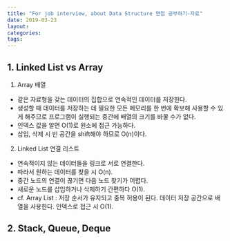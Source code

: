 ```yaml
---
title: "For job interview, about Data Structure 면접 공부하기-자료"
date: 2019-03-23
layout:
categories:
tags:
---
```



## 1. Linked List vs Array 
1) Array 배열
  - 같은 자료형을 갖는 데이터의 집합으로 연속적인 데이터를 저장한다.
  - 생성할 때 데이터를 저장하는 데 필요한 모든 메모리를 한 번에 확보해 사용할 수 있게 해주므로 프로그램이 실행되는 중간에 배열의 크기를 바꿀 수가 없다.
  - 인덱스 값을 알면 O(1)로 원소에 접근 가능하다.
  - 삽입, 삭제 시 빈 공간을 shift해야 하므로 O(n)이다.
  
2) Linked List 연결 리스트
  - 연속적이지 않는 데이터들을 링크로 서로 연결한다. 
  - 따라서 원하는 데이터를 찾을 시 O(n).
  - 중간 노드의 연결이 끊기면 다음 노드 찾기가 어렵다.
  - 새로운 노드를 삽입하거나 삭제하기 간편하다 O(1).
  - cf. Array List : 저장 순서가 유지되고 중복 허용이 된다. 데이터 저장 공간으로 배열을 사용한다. 인덱스로 접근 시 O(1).


## 2. Stack, Queue, Deque
